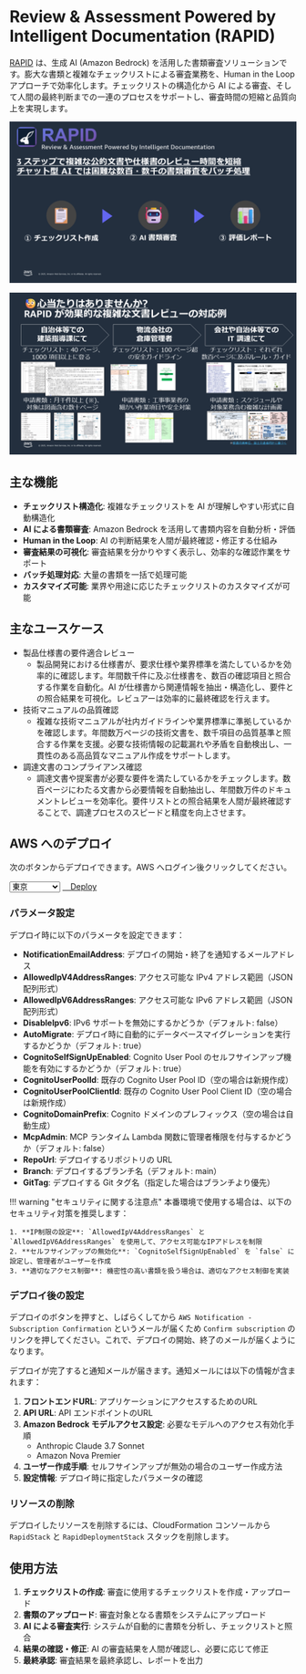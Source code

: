 # Review & Assessment Powered by Intelligent Documentation (RAPID)

[RAPID](https://github.com/aws-samples/review-and-assessment-powered-by-intelligent-documentation) は、生成 AI (Amazon Bedrock) を活用した書類審査ソリューションです。膨大な書類と複雑なチェックリストによる審査業務を、Human in the Loop アプローチで効率化します。チェックリストの構造化から AI による審査、そして人間の最終判断までの一連のプロセスをサポートし、審査時間の短縮と品質向上を実現します。

![overview](../assets/images/solutions/rapid/rapid_overview_top.png)

![overview](../assets/images/solutions/rapid/rapid_overview_detail.png)

## 主な機能

- **チェックリスト構造化**: 複雑なチェックリストを AI が理解しやすい形式に自動構造化
- **AI による書類審査**: Amazon Bedrock を活用して書類内容を自動分析・評価
- **Human in the Loop**: AI の判断結果を人間が最終確認・修正する仕組み
- **審査結果の可視化**: 審査結果を分かりやすく表示し、効率的な確認作業をサポート
- **バッチ処理対応**: 大量の書類を一括で処理可能
- **カスタマイズ可能**: 業界や用途に応じたチェックリストのカスタマイズが可能

## 主なユースケース

* 製品仕様書の要件適合レビュー
   * 製品開発における仕様書が、要求仕様や業界標準を満たしているかを効率的に確認します。年間数千件に及ぶ仕様書を、数百の確認項目と照合する作業を自動化。AI が仕様書から関連情報を抽出・構造化し、要件との照合結果を可視化。レビュアーは効率的に最終確認を行えます。
* 技術マニュアルの品質確認
   * 複雑な技術マニュアルが社内ガイドラインや業界標準に準拠しているかを確認します。年間数万ページの技術文書を、数千項目の品質基準と照合する作業を支援。必要な技術情報の記載漏れや矛盾を自動検出し、一貫性のある高品質なマニュアル作成をサポートします。
* 調達文書のコンプライアンス確認
   * 調達文書や提案書が必要な要件を満たしているかをチェックします。数百ページにわたる文書から必要情報を自動抽出し、年間数万件のドキュメントレビューを効率化。要件リストとの照合結果を人間が最終確認することで、調達プロセスのスピードと精度を向上させます。

## AWS へのデプロイ

次のボタンからデプロイできます。AWS へログイン後クリックしてください。

<div class="solution-card__actions">
  <div class="solution-card__deployment">
    <select class="region-selector">
      <option value="ap-northeast-1">東京</option>
      <option value="us-west-2">オレゴン</option>
      <option value="us-east-1">バージニア</option>
    </select>
    <a href="https://ap-northeast-1.console.aws.amazon.com/cloudformation/home#/stacks/create/review?stackName=RapidDeploymentStack&templateURL=https://aws-ml-jp.s3.ap-northeast-1.amazonaws.com/asset-deployments/RapidDeploymentStack.yaml" class="deployment-button md-button" target="_blank">
      <i class="fa-solid fa-rocket"></i>　Deploy
    </a>
  </div>
</div>

### パラメータ設定

デプロイ時に以下のパラメータを設定できます：

* **NotificationEmailAddress**: デプロイの開始・終了を通知するメールアドレス
* **AllowedIpV4AddressRanges**: アクセス可能な IPv4 アドレス範囲（JSON配列形式）
* **AllowedIpV6AddressRanges**: アクセス可能な IPv6 アドレス範囲（JSON配列形式）
* **DisableIpv6**: IPv6 サポートを無効にするかどうか（デフォルト: false）
* **AutoMigrate**: デプロイ時に自動的にデータベースマイグレーションを実行するかどうか（デフォルト: true）
* **CognitoSelfSignUpEnabled**: Cognito User Pool のセルフサインアップ機能を有効にするかどうか（デフォルト: true）
* **CognitoUserPoolId**: 既存の Cognito User Pool ID（空の場合は新規作成）
* **CognitoUserPoolClientId**: 既存の Cognito User Pool Client ID（空の場合は新規作成）
* **CognitoDomainPrefix**: Cognito ドメインのプレフィックス（空の場合は自動生成）
* **McpAdmin**: MCP ランタイム Lambda 関数に管理者権限を付与するかどうか（デフォルト: false）
* **RepoUrl**: デプロイするリポジトリの URL
* **Branch**: デプロイするブランチ名（デフォルト: main）
* **GitTag**: デプロイする Git タグ名（指定した場合はブランチより優先）

!!! warning "セキュリティに関する注意点"
    本番環境で使用する場合は、以下のセキュリティ対策を推奨します：

    1. **IP制限の設定**: `AllowedIpV4AddressRanges` と `AllowedIpV6AddressRanges` を使用して、アクセス可能なIPアドレスを制限
    2. **セルフサインアップの無効化**: `CognitoSelfSignUpEnabled` を `false` に設定し、管理者がユーザーを作成
    3. **適切なアクセス制御**: 機密性の高い書類を扱う場合は、適切なアクセス制御を実装

### デプロイ後の設定

デプロイのボタンを押すと、しばらくしてから `AWS Notification - Subscription Confirmation` というメールが届くため `Confirm subscription` のリンクを押してください。これで、デプロイの開始、終了のメールが届くようになります。

デプロイが完了すると通知メールが届きます。通知メールには以下の情報が含まれます：

1. **フロントエンドURL**: アプリケーションにアクセスするためのURL
2. **API URL**: API エンドポイントのURL
3. **Amazon Bedrock モデルアクセス設定**: 必要なモデルへのアクセス有効化手順
   - Anthropic Claude 3.7 Sonnet
   - Amazon Nova Premier
4. **ユーザー作成手順**: セルフサインアップが無効の場合のユーザー作成方法
5. **設定情報**: デプロイ時に指定したパラメータの確認

### リソースの削除

デプロイしたリソースを削除するには、CloudFormation コンソールから `RapidStack` と `RapidDeploymentStack` スタックを削除します。

## 使用方法

1. **チェックリストの作成**: 審査に使用するチェックリストを作成・アップロード
2. **書類のアップロード**: 審査対象となる書類をシステムにアップロード
3. **AI による審査実行**: システムが自動的に書類を分析し、チェックリストと照合
4. **結果の確認・修正**: AI の審査結果を人間が確認し、必要に応じて修正
5. **最終承認**: 審査結果を最終承認し、レポートを出力

